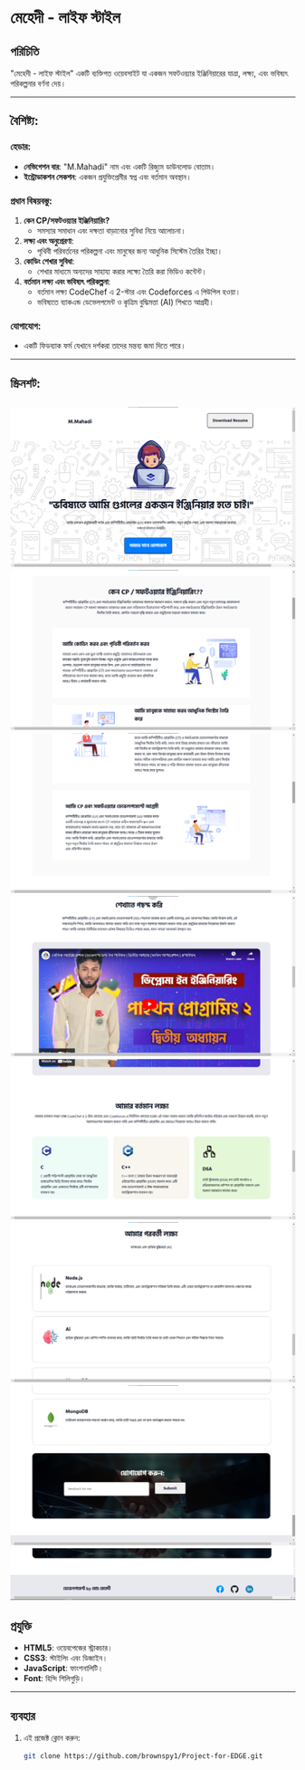 # মেহেদী - লাইফ স্টাইল

## পরিচিতি
"মেহেদী - লাইফ স্টাইল" একটি ব্যক্তিগত ওয়েবসাইট যা একজন সফটওয়্যার ইঞ্জিনিয়ারের যাত্রা, লক্ষ্য, এবং ভবিষ্যৎ পরিকল্পনার বর্ণনা দেয়।

---

## বৈশিষ্ট্য:
### হেডার:
- **নেভিগেশন বার**: "M.Mahadi" নাম এবং একটি রিজ্যুম ডাউনলোড বোতাম।
- **ইন্ট্রোডাকশন সেকশন**: একজন প্রযুক্তিপ্রেমীর স্বপ্ন এবং বর্তমান অবস্থান।

### প্রধান বিষয়বস্তু:
1. **কেন CP/সফটওয়্যার ইঞ্জিনিয়ারিং?** 
   - সমস্যার সমাধান এবং দক্ষতা বাড়ানোর সুবিধা নিয়ে আলোচনা।
2. **লক্ষ্য এবং অনুপ্রেরণা**:
   - পৃথিবী পরিবর্তনের পরিকল্পনা এবং মানুষের জন্য আধুনিক সিস্টেম তৈরির ইচ্ছা।
3. **কোডিং শেখার সুবিধা**:
   - শেখার মাধ্যমে অন্যদের সাহায্য করার লক্ষ্যে তৈরি করা ভিডিও কন্টেন্ট।
4. **বর্তমান লক্ষ্য এবং ভবিষ্যৎ পরিকল্পনা**:
   - বর্তমান লক্ষ্য CodeChef এ 2-স্টার এবং Codeforces এ পিউপিল হওয়া।
   - ভবিষ্যতে ব্যাকএন্ড ডেভেলপমেন্ট ও কৃত্রিম বুদ্ধিমত্তা (AI) শিখতে আগ্রহী।

### যোগাযোগ:
- একটি ফিডব্যাক ফর্ম যেখানে দর্শকরা তাদের মন্তব্য জমা দিতে পারে।

---
## স্ক্রিনশট:
![Home Page](assets/01.png)
![Home Page](assets/02.png)
![Home Page](assets/03.png)
![Home Page](assets/04.png)
![Home Page](assets/05.png)
![Home Page](assets/06.png)
![Home Page](assets/07.png)
![Home Page](assets/09.png)
---
## প্রযুক্তি
- **HTML5**: ওয়েবপেজের স্ট্রাকচার।
- **CSS3**: স্টাইলিং এবং ডিজাইন।
- **JavaScript**: ফাংশনালিটি।
- **Font**: হিন্দি শিলিগুড়ি।

---

## ব্যবহার
1. এই প্রজেক্ট ক্লোন করুন:
   ```bash
   git clone https://github.com/brownspy1/Project-for-EDGE.git
